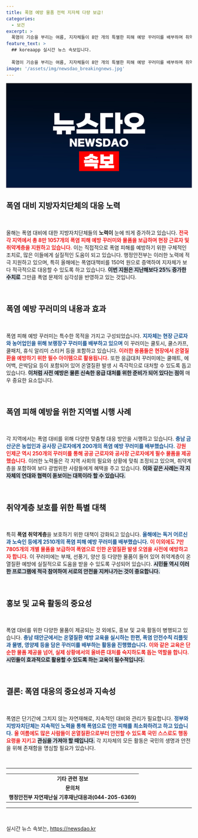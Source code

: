 ```yaml
---
title: 폭염 예방 물품 전력 지자체 다량 보급!
categories:
  - 보건
excerpt: >
  폭염이 기승을 부리는 여름, 지자체들이 8만 개의 특별한 피해 예방 꾸러미를 배부하며 취약계층과 현장근로자를 지원하고 있습니다. 150억 원 규모의 폭염대책비로 안전한 여름 나기를 대비하세요!
feature_text: >
  ## koreaapp 실시간 뉴스 속보입니다.

  폭염이 기승을 부리는 여름, 지자체들이 8만 개의 특별한 피해 예방 꾸러미를 배부하며 취약계층과 현장근로자를 지원하고 있습니다. 150억 원 규모의 폭염대책비로 안전한 여름 나기를 대비하세요!
image: '/assets/img/newsdao_breakingnews.jpg'
---
```


<p><img src="/assets/img/newsdao_breakingnews.jpg" alt="koreaapp 속보" /></p>

<h2 data-ke-size="size26">폭염 대비 지방자치단체의 대응 노력</h2>

<p data-ke-size="size16">&nbsp;</p>

<p>올해는 폭염 대비에 대한 지방자치단체들의 <b>노력이</b> 눈에 띄게 증가하고 있습니다. <b><span style="color: #ee2323;">전국 각 지역에서 총 8만 1057개의 폭염 피해 예방 꾸러미와 물품을 보급하며 현장 근로자 및 취약계층을 지원하고 있습니다.</span></b> 이는 직접적으로 폭염 피해를 예방하기 위한 구체적인 조치로, 많은 이들에게 실질적인 도움이 되고 있습니다. 행정안전부는 이러한 노력에 적극 지원하고 있으며, 특히 올해에는 폭염대책비를 150억 원으로 증액하여 지자체가 보다 적극적으로 대응할 수 있도록 하고 있습니다. <b><span style="background-color: #21538527;">이번 지원은 지난해보다 25% 증가한 수치로</span></b> 그만큼 폭염 문제의 심각성을 반영하고 있는 것입니다. </p>

<p data-ke-size="size16">&nbsp;</p>

<h2 data-ke-size="size26">폭염 예방 꾸러미의 내용과 효과</h2>

<p data-ke-size="size16">&nbsp;</p>

<p>폭염 피해 예방 꾸러미는 특수한 목적을 가지고 구성되었습니다. <b><span style="color: #1a5490;">지자체는 현장 근로자와 농어업인을 위해 보랭장구 꾸러미를 배부하고 있으며</span></b> 이 꾸러미는 쿨토시, 쿨스카프, 쿨패치, 휴식 알리미 스티커 등을 포함하고 있습니다. <b><span style="color: #ee2323;">이러한 용품들은 현장에서 온열질환을 예방하기 위한 필수 아이템으로 활용됩니다.</span></b> 또한 응급대처 꾸러미에는 쿨매트, 에어백, 은박담요 등이 포함되어 있어 온열질환 발생 시 즉각적으로 대처할 수 있도록 돕고 있습니다. <b><span style="background-color: #21538527;">이처럼 사전 예방은 물론 신속한 응급 대처를 위한 준비가 되어 있다는 점이</span></b> 매우 중요한 요소입니다.</p>

<p data-ke-size="size16">&nbsp;</p>

<h2 data-ke-size="size26">폭염 피해 예방을 위한 지역별 시행 사례</h2>

<p data-ke-size="size16">&nbsp;</p>

<p>각 지역에서는 폭염 대비를 위해 다양한 맞춤형 대응 방안을 시행하고 있습니다. <b><span style="color: #1a5490;">충남 금산군은 농업인과 공사장 근로자에게 200개의 폭염 예방 꾸러미를 배부했습니다.</span></b> <b><span style="color: #ee2323;">강원 인제군 역시 250개의 꾸러미를 통해 공공 근로자와 공사장 근로자에게 필수 물품을 제공했습니다.</span></b> 이러한 노력들은 각 지역 사회의 필요와 상황에 맞춰 조정되고 있으며, 취약계층을 포함하여 보다 광범위한 사람들에게 혜택을 주고 있습니다. <b><span style="background-color: #21538527;">이와 같은 사례는 각 지자체의 연대와 협력이 돋보이는 대목이라 할 수 있습니다.</span></b></p>

<p data-ke-size="size16">&nbsp;</p>

<h2 data-ke-size="size26">취약계층 보호를 위한 특별 대책</h2>

<p data-ke-size="size16">&nbsp;</p>

<p>특히 <b>폭염 취약계층</b>을 보호하기 위한 대책이 강화되고 있습니다. <b><span style="color: #1a5490;">올해에는 독거 어르신과 노숙인 등에게 2510개의 폭염 피해 예방 꾸러미를 배부했습니다.</span></b> <b><span style="color: #ee2323;">이 이외에도 7만 7805개의 개별 물품을 보급하여 폭염으로 인한 온열질환 발생 오염을 사전에 예방하고자 합니다.</span></b> 이 꾸러미에는 부채, 선풍기, 양산 등 다양한 물품이 들어 있어 취약계층이 온열질환 예방에 실질적으로 도움을 받을 수 있도록 구성되어 있습니다. <b><span style="background-color: #21538527;">시민들 역시 이러한 프로그램에 적극 참여하여 서로의 안전을 지켜나가는 것이 중요합니다.</span></b></p>

<p data-ke-size="size16">&nbsp;</p>

<h2 data-ke-size="size26">홍보 및 교육 활동의 중요성</h2>

<p data-ke-size="size16">&nbsp;</p>

<p>폭염 대비를 위한 다양한 물품이 제공되는 것 외에도, 홍보 및 교육 활동이 병행되고 있습니다. <b><span style="color: #1a5490;">충남 태안군에서는 온열질환 예방 교육을 실시하는 한편, 폭염 안전수칙 리플릿과 물병, 영양제 등을 담은 꾸러미를 배부하는 활동을 진행했습니다.</span></b> <b><span style="color: #ee2323;">이와 같은 교육은 단순한 물품 제공을 넘어, 실제 상황에서의 올바른 대처를 숙지하도록 돕는 역할을 합니다.</span></b> <b><span style="background-color: #21538527;">시민들이 효과적으로 활용할 수 있도록 하는 교육이 필수적입니다.</span></b> </p>

<p data-ke-size="size16">&nbsp;</p>

<h2 data-ke-size="size26">결론: 폭염 대응의 중요성과 지속성</h2>

<p data-ke-size="size16">&nbsp;</p>

<p>폭염은 단기간에 그치지 않는 자연재해로, 지속적인 대비와 관리가 필요합니다. <b><span style="color: #1a5490;">정부와 지방자치단체는 지속적인 노력을 통해 폭염으로 인한 피해를 최소화하려고 하고 있습니다.</span></b> <b><span style="color: #ee2323;">올 여름에도 많은 사람들이 온열질환으로부터 안전할 수 있도록 국민 스스로도 행동 요령을 지키고</span></b> <b><span style="background-color: #21538527;">관심을 가져야 할 때입니다.</span></b> 각 지자체의 모든 활동은 국민의 생명과 안전을 위해 존재함을 명심할 필요가 있습니다. </p>

<p data-ke-size="size16">&nbsp;</p>

<hr />

<table>
<tr>
<td style="text-align: center; height: 17px;"><b>기타 관련 정보</b></td>
</tr>
<tr>
<td style="text-align: center; height: 17px;"><b>문의처</b></td>
</tr>
<tr>
<td style="text-align: center; height: 17px;"><b>행정안전부 자연재난실 기후재난대응과(044-205-6369)</b></td>
</tr>
</table>

<hr />

<p data-ke-size="size16">&nbsp;</p>
실시간 뉴스 속보는, <a href="https://newsdao.kr" rel="dofollow">https://newsdao.kr</a>


